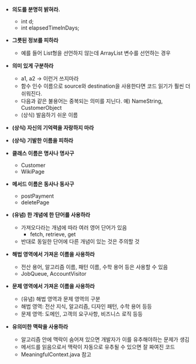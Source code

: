 - **의도를 분명히 밝혀라.**
  - int d;
  - int elapsedTimeInDays;


- **그릇된 정보를 피하라**
  - 예를 들어 List형을 선언하지 않는데 ArrayList 변수를 선언하는 경우
  

- **의미 있게 구분하라**
  - a1, a2 -> 이런거 쓰지마라
  - 함수 인수 이름으로 source와 destination을 사용한다면 코드 읽기가 훨씬 더 쉬워진다.
  - 다음과 같은 불용어는 중복되는 의미를 지닌다. 예) NameString, CustomerObject
  - (상식) 발음하기 쉬운 이름


- **(상식) 자신의 기억력을 자랑하지 마라**


- **(상식) 기발한 이름을 피하라**


- **클래스 이름은 명사나 명사구**
  - Customer
  - WikiPage


- **메서드 이름은 동사나 동사구**
  - postPayment
  - deletePage


- **(유념) 한 개념에 한 단어를 사용하라**
  - 가져오다라는 개념에 따라 여러 영어 단어가 있음
    - fetch, retrieve, get
  - 반대로 동일한 단어에 다른 개념이 있는 것은 주의할 것


- **해법 영역에서 가져온 이름을 사용하라**
  - 전산 용어, 알고리즘 이름, 패턴 이름, 수학 용어 등은 사용할 수 있음
  - JobQueue, AccountVisitor


- **문제 영역에서 가져온 이름을 사용하라**
  - (유념) 해법 영역과 문제 영역의 구분 
  - 해법 영역: 전산 지식, 알고리즘, 디자인 패턴, 수학 용어 등등
  - 문제 영역: 도메인, 고객의 요구사항, 비즈니스 로직 등등


- **유의미한 맥락을 사용하라**
  - 알고리즘 안에 맥락이 숨어져 있으면 개발자가 이를 유추해야하는 문제가 생김
  - 메서드를 읽음으로서 맥락이 자동으로 유추될 수 있으면 잘 짜여진 코드
  - MeaningfulContext.java 참고

